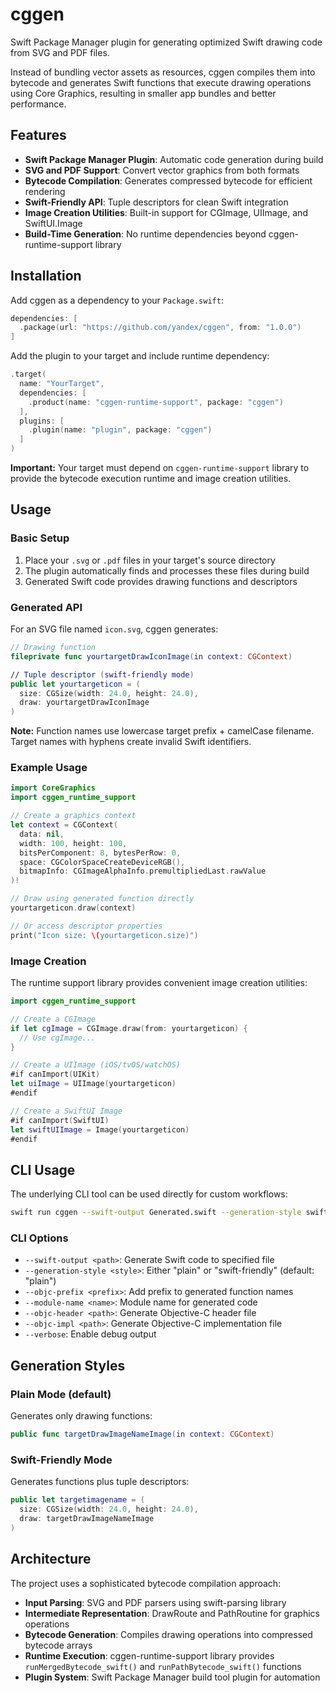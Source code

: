 # cggen

Swift Package Manager plugin for generating optimized Swift drawing code from SVG and PDF files.

Instead of bundling vector assets as resources, cggen compiles them into bytecode and generates Swift functions that execute drawing operations using Core Graphics, resulting in smaller app bundles and better performance.

## Features

- **Swift Package Manager Plugin**: Automatic code generation during build
- **SVG and PDF Support**: Convert vector graphics from both formats  
- **Bytecode Compilation**: Generates compressed bytecode for efficient rendering
- **Swift-Friendly API**: Tuple descriptors for clean Swift integration  
- **Image Creation Utilities**: Built-in support for CGImage, UIImage, and SwiftUI.Image
- **Build-Time Generation**: No runtime dependencies beyond cggen-runtime-support library

## Installation

Add cggen as a dependency to your `Package.swift`:

```swift
dependencies: [
  .package(url: "https://github.com/yandex/cggen", from: "1.0.0")
]
```

Add the plugin to your target and include runtime dependency:

```swift
.target(
  name: "YourTarget", 
  dependencies: [
    .product(name: "cggen-runtime-support", package: "cggen")
  ],
  plugins: [
    .plugin(name: "plugin", package: "cggen")
  ]
)
```

**Important:** Your target must depend on `cggen-runtime-support` library to provide the bytecode execution runtime and image creation utilities.

## Usage

### Basic Setup

1. Place your `.svg` or `.pdf` files in your target's source directory
2. The plugin automatically finds and processes these files during build  
3. Generated Swift code provides drawing functions and descriptors

### Generated API

For an SVG file named `icon.svg`, cggen generates:

```swift
// Drawing function 
fileprivate func yourtargetDrawIconImage(in context: CGContext)

// Tuple descriptor (swift-friendly mode)
public let yourtargeticon = (
  size: CGSize(width: 24.0, height: 24.0),
  draw: yourtargetDrawIconImage
)
```

**Note:** Function names use lowercase target prefix + camelCase filename. Target names with hyphens create invalid Swift identifiers.

### Example Usage

```swift
import CoreGraphics
import cggen_runtime_support

// Create a graphics context
let context = CGContext(
  data: nil,
  width: 100, height: 100,
  bitsPerComponent: 8, bytesPerRow: 0,
  space: CGColorSpaceCreateDeviceRGB(),
  bitmapInfo: CGImageAlphaInfo.premultipliedLast.rawValue
)!

// Draw using generated function directly
yourtargeticon.draw(context)

// Or access descriptor properties
print("Icon size: \(yourtargeticon.size)")
```

### Image Creation

The runtime support library provides convenient image creation utilities:

```swift
import cggen_runtime_support

// Create a CGImage
if let cgImage = CGImage.draw(from: yourtargeticon) {
  // Use cgImage...
}

// Create a UIImage (iOS/tvOS/watchOS)
#if canImport(UIKit)
let uiImage = UIImage(yourtargeticon)
#endif

// Create a SwiftUI Image
#if canImport(SwiftUI)
let swiftUIImage = Image(yourtargeticon)
#endif
```

## CLI Usage

The underlying CLI tool can be used directly for custom workflows:

```bash
swift run cggen --swift-output Generated.swift --generation-style swift-friendly input.svg input.pdf
```

### CLI Options

- `--swift-output <path>`: Generate Swift code to specified file
- `--generation-style <style>`: Either "plain" or "swift-friendly" (default: "plain")
- `--objc-prefix <prefix>`: Add prefix to generated function names
- `--module-name <name>`: Module name for generated code
- `--objc-header <path>`: Generate Objective-C header file
- `--objc-impl <path>`: Generate Objective-C implementation file  
- `--verbose`: Enable debug output

## Generation Styles

### Plain Mode (default)
Generates only drawing functions:
```swift
public func targetDrawImageNameImage(in context: CGContext)
```

### Swift-Friendly Mode  
Generates functions plus tuple descriptors:
```swift
public let targetimagename = (
  size: CGSize(width: 24.0, height: 24.0),
  draw: targetDrawImageNameImage
)
```

## Architecture

The project uses a sophisticated bytecode compilation approach:

- **Input Parsing**: SVG and PDF parsers using swift-parsing library
- **Intermediate Representation**: DrawRoute and PathRoutine for graphics operations
- **Bytecode Generation**: Compiles drawing operations into compressed bytecode arrays
- **Runtime Execution**: cggen-runtime-support library provides `runMergedBytecode_swift()` and `runPathBytecode_swift()` functions
- **Plugin System**: Swift Package Manager build tool plugin for automation

